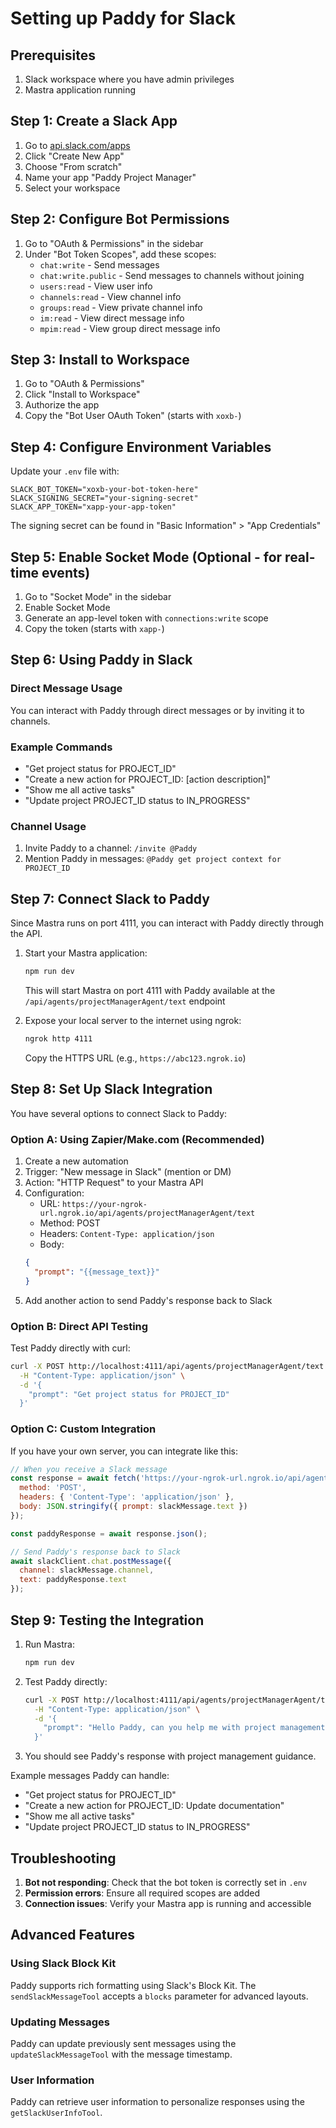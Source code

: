 # Setting up Paddy for Slack

## Prerequisites
1. Slack workspace where you have admin privileges
2. Mastra application running

## Step 1: Create a Slack App

1. Go to [api.slack.com/apps](https://api.slack.com/apps)
2. Click "Create New App"
3. Choose "From scratch"
4. Name your app "Paddy Project Manager"
5. Select your workspace

## Step 2: Configure Bot Permissions

1. Go to "OAuth & Permissions" in the sidebar
2. Under "Bot Token Scopes", add these scopes:
   - `chat:write` - Send messages
   - `chat:write.public` - Send messages to channels without joining
   - `users:read` - View user info
   - `channels:read` - View channel info
   - `groups:read` - View private channel info
   - `im:read` - View direct message info
   - `mpim:read` - View group direct message info

## Step 3: Install to Workspace

1. Go to "OAuth & Permissions"
2. Click "Install to Workspace"
3. Authorize the app
4. Copy the "Bot User OAuth Token" (starts with `xoxb-`)

## Step 4: Configure Environment Variables

Update your `.env` file with:
```
SLACK_BOT_TOKEN="xoxb-your-bot-token-here"
SLACK_SIGNING_SECRET="your-signing-secret"
SLACK_APP_TOKEN="xapp-your-app-token"
```

The signing secret can be found in "Basic Information" > "App Credentials"

## Step 5: Enable Socket Mode (Optional - for real-time events)

1. Go to "Socket Mode" in the sidebar
2. Enable Socket Mode
3. Generate an app-level token with `connections:write` scope
4. Copy the token (starts with `xapp-`)

## Step 6: Using Paddy in Slack

### Direct Message Usage
You can interact with Paddy through direct messages or by inviting it to channels.

### Example Commands
- "Get project status for PROJECT_ID"
- "Create a new action for PROJECT_ID: [action description]"
- "Show me all active tasks"
- "Update project PROJECT_ID status to IN_PROGRESS"

### Channel Usage
1. Invite Paddy to a channel: `/invite @Paddy`
2. Mention Paddy in messages: `@Paddy get project context for PROJECT_ID`

## Step 7: Connect Slack to Paddy

Since Mastra runs on port 4111, you can interact with Paddy directly through the API.

1. Start your Mastra application:
   ```bash
   npm run dev
   ```
   This will start Mastra on port 4111 with Paddy available at the `/api/agents/projectManagerAgent/text` endpoint

2. Expose your local server to the internet using ngrok:
   ```bash
   ngrok http 4111
   ```
   Copy the HTTPS URL (e.g., `https://abc123.ngrok.io`)

## Step 8: Set Up Slack Integration

You have several options to connect Slack to Paddy:

### Option A: Using Zapier/Make.com (Recommended)
1. Create a new automation
2. Trigger: "New message in Slack" (mention or DM)
3. Action: "HTTP Request" to your Mastra API
4. Configuration:
   - URL: `https://your-ngrok-url.ngrok.io/api/agents/projectManagerAgent/text`
   - Method: POST
   - Headers: `Content-Type: application/json`
   - Body:
   ```json
   {
     "prompt": "{{message_text}}"
   }
   ```
5. Add another action to send Paddy's response back to Slack

### Option B: Direct API Testing
Test Paddy directly with curl:

```bash
curl -X POST http://localhost:4111/api/agents/projectManagerAgent/text \
  -H "Content-Type: application/json" \
  -d '{
    "prompt": "Get project status for PROJECT_ID"
  }'
```

### Option C: Custom Integration
If you have your own server, you can integrate like this:

```javascript
// When you receive a Slack message
const response = await fetch('https://your-ngrok-url.ngrok.io/api/agents/projectManagerAgent/text', {
  method: 'POST',
  headers: { 'Content-Type': 'application/json' },
  body: JSON.stringify({ prompt: slackMessage.text })
});

const paddyResponse = await response.json();

// Send Paddy's response back to Slack
await slackClient.chat.postMessage({
  channel: slackMessage.channel,
  text: paddyResponse.text
});
```

## Step 9: Testing the Integration

1. Run Mastra:
   ```bash
   npm run dev
   ```

2. Test Paddy directly:
   ```bash
   curl -X POST http://localhost:4111/api/agents/projectManagerAgent/text \
     -H "Content-Type: application/json" \
     -d '{
       "prompt": "Hello Paddy, can you help me with project management?"
     }'
   ```

3. You should see Paddy's response with project management guidance.

Example messages Paddy can handle:
- "Get project status for PROJECT_ID"  
- "Create a new action for PROJECT_ID: Update documentation"
- "Show me all active tasks"
- "Update project PROJECT_ID status to IN_PROGRESS"

## Troubleshooting

1. **Bot not responding**: Check that the bot token is correctly set in `.env`
2. **Permission errors**: Ensure all required scopes are added
3. **Connection issues**: Verify your Mastra app is running and accessible

## Advanced Features

### Using Slack Block Kit
Paddy supports rich formatting using Slack's Block Kit. The `sendSlackMessageTool` accepts a `blocks` parameter for advanced layouts.

### Updating Messages
Paddy can update previously sent messages using the `updateSlackMessageTool` with the message timestamp.

### User Information
Paddy can retrieve user information to personalize responses using the `getSlackUserInfoTool`.
